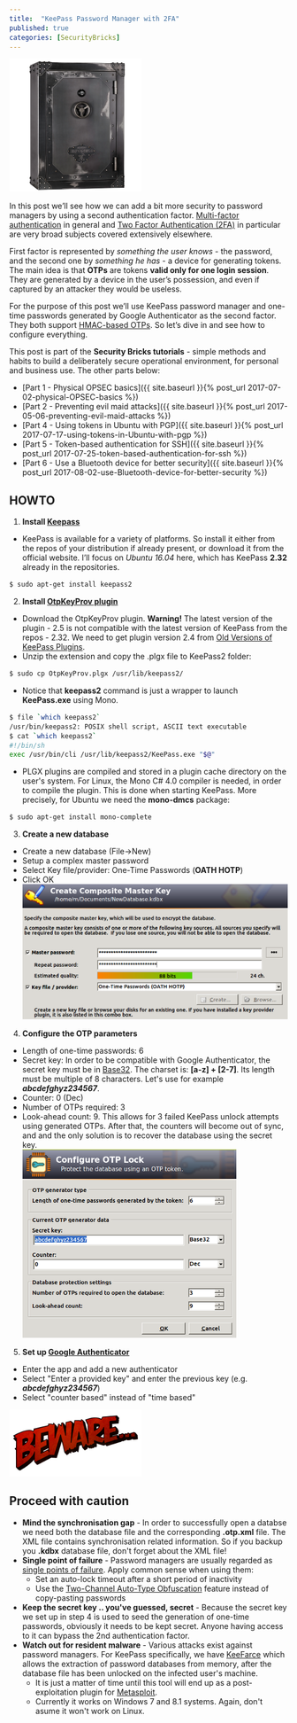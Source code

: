 ```yaml
---
title:  "KeePass Password Manager with 2FA"
published: true
categories: [SecurityBricks]
---
```


![Logo](/assets/images/keepass/vault.png)

In this post we’ll see how we can add a bit more security to password managers by using a second authentication factor. 
[Multi-factor authentication](https://en.wikipedia.org/wiki/Multi-factor_authentication) in general and 
[Two Factor Authentication (2FA)](http://searchsecurity.techtarget.com/definition/two-factor-authentication) in particular are very broad subjects covered extensively elsewhere. 

First factor is represented by *something the user knows* - the password, 
and the second one by *something he has* - a device for generating tokens. 
The main idea is that **OTPs** are tokens **valid only for one login session**. 
They are generated by a device in the user’s possession, and even if captured by an attacker they would be useless.

For the purpose of this post we’ll use KeePass password manager and 
one-time passwords generated by Google Authenticator as the second factor.
They both support [HMAC-based OTPs](https://en.wikipedia.org/wiki/HMAC-based_One-time_Password_Algorithm). 
So let’s dive in and see how to configure everything.

This post is part of the **Security Bricks tutorials** - simple methods and habits
to build a deliberately secure operational environment, for personal and business use. The other parts below:

* [Part 1 - Physical OPSEC basics]({{ site.baseurl }}{% post_url 2017-07-02-physical-OPSEC-basics %})
* [Part 2 - Preventing evil maid attacks]({{ site.baseurl }}{% post_url 2017-05-06-preventing-evil-maid-attacks %})
* [Part 4 - Using tokens in Ubuntu with PGP]({{ site.baseurl }}{% post_url 2017-07-17-using-tokens-in-Ubuntu-with-pgp %})
* [Part 5 - Token-based authentication for SSH]({{ site.baseurl }}{% post_url 2017-07-25-token-based-authentication-for-ssh %})
* [Part 6 - Use a Bluetooth device for better security]({{ site.baseurl }}{% post_url 2017-08-02-use-Bluetooth-device-for-better-security %})

## HOWTO
1. **Install [Keepass](http://keepass.info/download.html)**
  * KeePass is available for a variety of platforms. So install it either from the repos of your distribution 
if already present, or download it from the official website. 
I’ll focus on *Ubuntu 16.04* here, which has KeePass **2.32** already in the repositories. 
```bash
$ sudo apt-get install keepass2
```
2. **Install [OtpKeyProv plugin](http://keepass.info/plugins.html#otpkeyprov)**
  * Download the OtpKeyProv plugin. **Warning!** The latest version of the plugin - 2.5 is not compatible 
with the latest version of KeePass from the repos - 2.32. 
We need to get plugin version 2.4 from [Old Versions of KeePass Plugins](http://keepass.info/plugins_old.html).
  * Unzip the extension and copy the .plgx file to KeePass2 folder:
```bash
$ sudo cp OtpKeyProv.plgx /usr/lib/keepass2/
```
  * Notice that **keepass2** command is just a wrapper to launch **KeePass.exe** using Mono.
```bash
$ file `which keepass2`
/usr/bin/keepass2: POSIX shell script, ASCII text executable
$ cat `which keepass2`
#!/bin/sh 
exec /usr/bin/cli /usr/lib/keepass2/KeePass.exe "$@"
```
  * PLGX plugins are compiled and stored in a plugin cache directory on the user's system. 
For Linux, the Mono C# 4.0 compiler is needed, in order to compile the plugin. 
This is done when starting KeePass. More precisely, for Ubuntu we need the **mono-dmcs** package:
```bash
$ sudo apt-get install mono-complete
```
3. **Create a new database**
  * Create a new database (File->New)
  * Setup a complex master password
  * Select Key file/provider: One-Time Passwords (**OATH HOTP**)
  * Click OK    
     ![Logo](/assets/images/keepass/kp1.png)
4. **Configure the OTP parameters**
  * Length of one-time passwords: 6
  * Secret key: In order to be compatible with Google Authenticator, 
  the secret key must be in [Base32](https://en.wikipedia.org/wiki/Base32). The charset is: **[a-z] + [2-7]**. 
  Its length must be multiple of 8 characters. Let's use for example **_abcdefghyz234567_**.
  * Counter: 0 (Dec)
  * Number of OTPs required: 3 
  * Look-ahead count: 9. This allows for 3 failed KeePass unlock attempts using generated OTPs.
  After that, the counters will become out of sync, and and the only solution is to recover the database using the secret key.   
     ![Logo](/assets/images/keepass/kp2.png)
5. **Set up [Google Authenticator](https://play.google.com/store/apps/details?id=com.google.android.apps.authenticator2&hl=en_GB)**
  * Enter the app and add a new authenticator
  * Select "Enter a provided key" and enter the previous key (e.g. **_abcdefghyz234567_**)
  * Select "counter based" instead of "time based"

![Logo](/assets/images/keepass/beware.png)

## Proceed with caution
* **Mind the synchronisation gap** - 
In order to successfully open a databse we need both the database file and the corresponding **.otp.xml** file.
The XML file contains synchronisation related information.
So if you backup you **.kdbx** database file, don't forget about the XML file!
* **Single point of failure** - 
Password managers are usually regarded as [single points of failure](https://en.wikipedia.org/wiki/Single_point_of_failure). Apply common sense when using them:
  * Set an auto-lock timeout after a short period of inactivity
  * Use the [Two-Channel Auto-Type Obfuscation](http://keepass.info/help/v2/autotype_obfuscation.html) feature
  instead of copy-pasting passwords
* **Keep the secret key .. you've guessed, secret** - 
Because the secret key we set up in step 4 is used to seed the generation of one-time passwords, 
obviously it needs to be kept secret. Anyone having access to it can bypass the 2nd authentication factor.
* **Watch out for resident malware** - 
Various attacks exist against password managers. For KeePass specifically, we have 
[KeeFarce](https://github.com/denandz/KeeFarce) which allows the extraction of password databases from memory, 
after the database file has been unlocked on the infected user's machine.
  * It is just a matter of time until this tool will end up as a post-exploitation plugin for 
[Metasploit](https://www.offensive-security.com/metasploit-unleashed/post-module-reference/).
  * Currently it works on Windows 7 and 8.1 systems. Again, don't asume it won't work on Linux.
  
##
